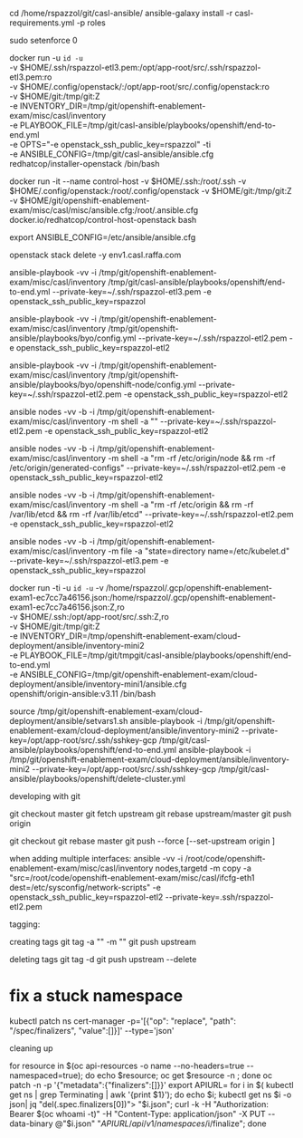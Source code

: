 
cd /home/rspazzol/git/casl-ansible/
ansible-galaxy install -r casl-requirements.yml -p roles

sudo setenforce 0
      
docker run -u `id -u` \
      -v $HOME/.ssh/rspazzol-etl3.pem:/opt/app-root/src/.ssh/rspazzol-etl3.pem:ro \
      -v $HOME/.config/openstack/:/opt/app-root/src/.config/openstack:ro \
      -v $HOME/git:/tmp/git:Z \
      -e INVENTORY_DIR=/tmp/git/openshift-enablement-exam/misc/casl/inventory \
      -e PLAYBOOK_FILE=/tmp/git/casl-ansible/playbooks/openshift/end-to-end.yml \
      -e OPTS="-e openstack_ssh_public_key=rspazzol" -ti \
      -e ANSIBLE_CONFIG=/tmp/git/casl-ansible/ansible.cfg \
      redhatcop/installer-openstack /bin/bash           
      
docker run -it --name control-host -v $HOME/.ssh:/root/.ssh -v $HOME/.config/openstack:/root/.config/openstack -v $HOME/git:/tmp/git:Z -v $HOME/git/openshift-enablement-exam/misc/casl/misc/ansible.cfg:/root/.ansible.cfg docker.io/redhatcop/control-host-openstack bash      

export ANSIBLE_CONFIG=/etc/ansible/ansible.cfg

openstack stack delete -y env1.casl.raffa.com

ansible-playbook -vv -i /tmp/git/openshift-enablement-exam/misc/casl/inventory   /tmp/git/casl-ansible/playbooks/openshift/end-to-end.yml --private-key=~/.ssh/rspazzol-etl3.pem -e openstack_ssh_public_key=rspazzol

ansible-playbook -vv -i /tmp/git/openshift-enablement-exam/misc/casl/inventory   /tmp/git/openshift-ansible/playbooks/byo/config.yml --private-key=~/.ssh/rspazzol-etl2.pem -e openstack_ssh_public_key=rspazzol-etl2

ansible-playbook -vv -i /tmp/git/openshift-enablement-exam/misc/casl/inventory   /tmp/git/openshift-ansible/playbooks/byo/openshift-node/config.yml --private-key=~/.ssh/rspazzol-etl2.pem -e openstack_ssh_public_key=rspazzol-etl2

ansible nodes -vv -b -i /tmp/git/openshift-enablement-exam/misc/casl/inventory -m shell -a "<command>" --private-key=~/.ssh/rspazzol-etl2.pem -e openstack_ssh_public_key=rspazzol-etl2

ansible nodes -vv -b -i /tmp/git/openshift-enablement-exam/misc/casl/inventory -m shell -a "rm -rf /etc/origin/node && rm -rf /etc/origin/generated-configs" --private-key=~/.ssh/rspazzol-etl2.pem -e openstack_ssh_public_key=rspazzol-etl2

ansible nodes -vv -b -i /tmp/git/openshift-enablement-exam/misc/casl/inventory -m shell -a "rm -rf /etc/origin && rm -rf /var/lib/etcd && rm -rf /var/lib/etcd" --private-key=~/.ssh/rspazzol-etl2.pem -e openstack_ssh_public_key=rspazzol-etl2

ansible nodes -vv -b -i /tmp/git/openshift-enablement-exam/misc/casl/inventory -m file -a "state=directory name=/etc/kubelet.d" --private-key=~/.ssh/rspazzol-etl3.pem -e openstack_ssh_public_key=rspazzol


docker run -ti -u `id -u` -v /home/rspazzol/.gcp/openshift-enablement-exam1-ec7cc7a46156.json:/home/rspazzol/.gcp/openshift-enablement-exam1-ec7cc7a46156.json:Z,ro \
                         -v $HOME/.ssh:/opt/app-root/src/.ssh:Z,ro \
                         -v $HOME/git:/tmp/git:Z \
                         -e INVENTORY_DIR=/tmp/openshift-enablement-exam/cloud-deployment/ansible/inventory-mini2 \
                         -e PLAYBOOK_FILE=/tmp/git/tmpgit/casl-ansible/playbooks/openshift/end-to-end.yml \
                         -e ANSIBLE_CONFIG=/tmp/git/openshift-enablement-exam/cloud-deployment/ansible/inventory-mini1/ansible.cfg \
                         openshift/origin-ansible:v3.11 /bin/bash

source /tmp/git/openshift-enablement-exam/cloud-deployment/ansible/setvars1.sh
ansible-playbook -i /tmp/git/openshift-enablement-exam/cloud-deployment/ansible/inventory-mini2 --private-key=/opt/app-root/src/.ssh/sshkey-gcp /tmp/git/casl-ansible/playbooks/openshift/end-to-end.yml
ansible-playbook -i /tmp/git/openshift-enablement-exam/cloud-deployment/ansible/inventory-mini2 --private-key=/opt/app-root/src/.ssh/sshkey-gcp /tmp/git/casl-ansible/playbooks/openshift/delete-cluster.yml

developing with git

git checkout master
git fetch upstream
git rebase upstream/master
git push origin

git checkout <branch>
git rebase master
git push --force [--set-upstream origin <branch>]

when adding multiple interfaces:
ansible -vv -i /root/code/openshift-enablement-exam/misc/casl/inventory nodes,targetd -m copy -a "src=/root/code/openshift-enablement-exam/misc/casl/ifcfg-eth1 dest=/etc/sysconfig/network-scripts" -e openstack_ssh_public_key=rspazzol-etl2 --private-key=.ssh/rspazzol-etl2.pem


tagging:

creating tags
git tag -a "<tagname>" -m "<commit message>"
git push upstream <tagname>

deleting tags
git tag -d <tagname>
git push upstream --delete <tagname>

# fix a stuck namespace

kubectl patch ns cert-manager -p='[{"op": "replace", "path": "/spec/finalizers", "value":[]}]' --type='json'


cleaning up

for resource in $(oc api-resources -o name --no-headers=true --namespaced=true); do echo $resource; oc get $resource -n <namespace>; done
oc patch <resource-type> <name> -n <namespace> -p '{"metadata":{"finalizers":[]}}'
export APIURL=<your API URL>
for i in $( kubectl get ns | grep Terminating | awk '{print $1}'); do echo $i; kubectl get ns $i -o json| jq "del(.spec.finalizers[0])"> "$i.json"; curl -k -H "Authorization: Bearer $(oc whoami -t)" -H "Content-Type: application/json" -X PUT --data-binary @"$i.json" "$APIURL/api/v1/namespaces/$i/finalize"; done